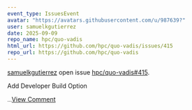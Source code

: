 ```yaml
---
event_type: IssuesEvent
avatar: "https://avatars.githubusercontent.com/u/987639?"
user: samuelkgutierrez
date: 2025-09-09
repo_name: hpc/quo-vadis
html_url: https://github.com/hpc/quo-vadis/issues/415
repo_url: https://github.com/hpc/quo-vadis
---
```


<a href='https://github.com/samuelkgutierrez' target='_blank'>samuelkgutierrez</a> open issue <a href='https://github.com/hpc/quo-vadis/issues/415' target='_blank'>hpc/quo-vadis#415</a>.

<p>Add Developer Build Option</p><small>...</small><a href='https://github.com/hpc/quo-vadis/issues/415' target='_blank'>View Comment</a>